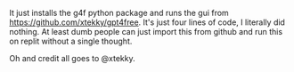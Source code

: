 It just installs the g4f python package and runs the gui from https://github.com/xtekky/gpt4free. It's just four lines of code, I literally did nothing. At least dumb people can just import this from github and run this on replit without a single thought.

Oh and credit all goes to @xtekky.
